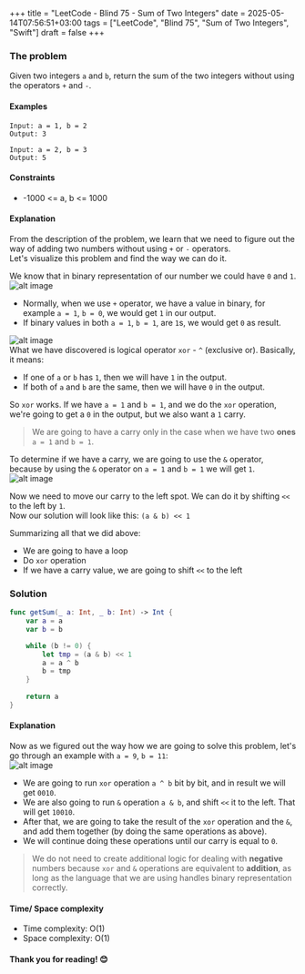 +++
title = "LeetCode - Blind 75 - Sum of Two Integers"
date = 2025-05-14T07:56:51+03:00
tags = ["LeetCode", "Blind 75", "Sum of Two Integers", "Swift"]
draft = false
+++

### The problem  
Given two integers `a` and `b`, return the sum of the two integers without using the operators `+` and `-`.

#### Examples

``` 
Input: a = 1, b = 2
Output: 3
```

```
Input: a = 2, b = 3
Output: 5
```

#### Constraints
* -1000 <= a, b <= 1000

#### Explanation  
From the description of the problem, we learn that we need to figure out the way of adding two numbers without using `+` or `-` operators.  
Let's visualize this problem and find the way we can do it.

We know that in binary representation of our number we could have `0` and `1`.  
![alt image](images/371.png#center)  
- Normally, when we use `+` operator, we have a value in binary, for example `a = 1`, `b = 0`, we would get `1` in our output.  
- If binary values in both `a = 1`, `b = 1`, are `1`s, we would get `0` as result.

![alt image](images/371-1.png#center)  
What we have discovered is logical operator `xor` - `^` (exclusive or). Basically, it means:  
- If one of `a` or `b` has `1`, then we will have `1` in the output.  
- If both of `a` and `b` are the same, then we will have `0` in the output.

So `xor` works. If we have `a = 1` and `b = 1`, and we do the `xor` operation, we're going to get a `0` in the output, but we also want a `1` carry.  
> We are going to have a carry only in the case when we have two **ones** `a = 1` and `b = 1`.

To determine if we have a carry, we are going to use the `&` operator, because by using the `&` operator on `a = 1` and `b = 1` we will get `1`.  
![alt image](images/371-2.png#center)

Now we need to move our carry to the left spot. We can do it by shifting `<<` to the left by `1`.  
Now our solution will look like this: `(a & b) << 1`

Summarizing all that we did above:  
- We are going to have a loop  
- Do `xor` operation  
- If we have a carry value, we are going to shift `<<` to the left  

### Solution  
```swift 
func getSum(_ a: Int, _ b: Int) -> Int {
    var a = a
    var b = b

    while (b != 0) {
        let tmp = (a & b) << 1
        a = a ^ b
        b = tmp
    }
    
    return a   
}
```

#### Explanation  
Now as we figured out the way how we are going to solve this problem, let's go through an example with `a = 9`, `b = 11`:  
![alt image](images/371-3.png#center)

- We are going to run `xor` operation `a ^ b` bit by bit, and in result we will get `0010`.  
- We are also going to run `&` operation `a & b`, and shift `<<` it to the left. That will get `10010`.  
- After that, we are going to take the result of the `xor` operation and the `&`, and add them together (by doing the same operations as above).  
- We will continue doing these operations until our carry is equal to `0`.

> We do not need to create additional logic for dealing with **negative** numbers because `xor` and `&` operations are equivalent to **addition**, as long as the language that we are using handles binary representation correctly.

#### Time/ Space complexity  
* Time complexity: O(1)  
* Space complexity: O(1)

#### Thank you for reading! 😊
